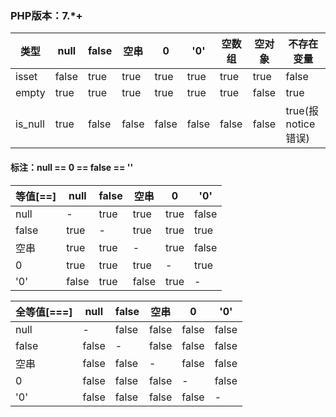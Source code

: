 ### PHP版本：7.*+

| 类型    | null  | false | 空串  | 0     | '0'   | 空数组 | 空对象 | 不存在变量         |
| ------- | ----- | ----- | ----- | ----- | ----- | ------ | ------ | ------------------ |
| isset   | false | true  | true  | true  | true  | true   | true   | false              |
| empty   | true  | true  | true  | true  | true  | true   | false  | true               |
| is_null | true  | false | false | false | false | false  | false  | true(报notice错误) |



#### 标注：null == 0 == false == ''

| 等值[==] | null  | false | 空串  | 0    | '0'   |
| -------- | ----- | ----- | ----- | ---- | ----- |
| null     | -     | true  | true  | true | false |
| false    | true  | -     | true  | true | true  |
| 空串     | true  | true  | -     | true | false |
| 0        | true  | true  | true  | -    | true  |
| '0'      | false | true  | false | true | -     |


| 全等值[===] | null  | false | 空串  | 0     | '0'   |
| ----------- | ----- | ----- | ----- | ----- | ----- |
| null        | -     | false | false | false | false |
| false       | false | -     | false | false | false |
| 空串        | false | false | -     | false | false |
| 0           | false | false | false | -     | false |
| '0'         | false | false | false | false | -     |


